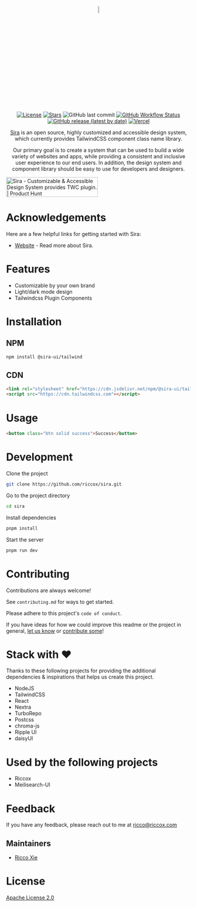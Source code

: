 <div align="center">

<img width="7%" alt="logo" src="https://assets.riccox.com/sira/logo/plain.svg"/>

[![License](https://img.shields.io/github/license/riccox/sira)](./LICENSE)
[![Stars](https://img.shields.io/github/stars/riccox/sira?style=social)](https://github.com/riccox/sira)
![GitHub last commit](https://img.shields.io/github/last-commit/riccox/sira)
[![GitHub Workflow Status](https://img.shields.io/github/actions/workflow/status/riccox/sira/release-please.yml)](https://github.com/riccox/sira/actions/workflows/release-please.yml)
[![GitHub release (latest by date)](https://img.shields.io/github/v/release/riccox/sira)](https://github.com/riccox/sira/releases)
[![Vercel](https://img.shields.io/github/deployments/riccox/sira/production?label=WebsiteOnVercel&logo=vercel)](https://sira.riccox.com)

[Sira](https://sira.riccox.com) is an open source, highly customized and accessible design system, which currently
provides TailwindCSS component class name library.

Our primary goal is to create a system that can be used to build a wide variety of websites and apps,
while providing a consistent and inclusive user experience to our end users.
In addition, the design system and component library should be easy to use for developers and designers.

</div>

<a href="https://www.producthunt.com/posts/sira?utm_source=badge-featured&utm_medium=badge&utm_souce=badge-sira" target="_blank"><img src="https://api.producthunt.com/widgets/embed-image/v1/featured.svg?post_id=376721&theme=light" alt="Sira - Customizable&#0032;&#0038;&#0032;Accessible&#0032;Design&#0032;System&#0032;provides&#0032;TWC&#0032;plugin&#0046; | Product Hunt" style="width: 250px; height: 54px;" width="250" height="54" /></a>

# Acknowledgements

Here are a few helpful links for getting started with Sira:

- [Website](https://sira.riccox.com) - Read more about Sira.

# Features

- Customizable by your own brand
- Light/dark mode design
- Tailwindcss Plugin Components

# Installation

## NPM

```bash
npm install @sira-ui/tailwind
```

## CDN

```html
<link rel="stylesheet" href="https://cdn.jsdelivr.net/npm/@sira-ui/tailwind/dist/css/styles.css"/>
<script src="https://cdn.tailwindcss.com"></script>
```

# Usage

```html
<button class="btn solid success">Success</button>
```

# Development

Clone the project

```bash
git clone https://github.com/riccox/sira.git
```

Go to the project directory

```bash
cd sira
```

Install dependencies

```bash
pnpm install
```

Start the server

```bash
pnpm run dev
```

# Contributing

Contributions are always welcome!

See `contributing.md` for ways to get started.

Please adhere to this project's `code of conduct`.

If you have ideas for how we could improve this readme or the project in
general, [let us know](https://github.com/riccox/sira/issues)
or [contribute some](https://github.com/riccox/sira/edit/main/README.md)!

# Stack with ♥

Thanks to these following projects for providing the additional dependencies & inspirations that helps us create this
project.

- NodeJS
- TailwindCSS
- React
- Nextra
- TurboRepo
- Postcss
- chroma-js
- Ripple UI
- daisyUI

# Used by the following projects

- Riccox
- Meilisearch-UI

# Feedback

If you have any feedback, please reach out to me at [ricco@riccox.com](mailto:ricco@riccox.com)

## Maintainers

- [Ricco Xie](mailto:ricco@riccox.com)

# License

[Apache License 2.0](https://choosealicense.com/licenses/apache-2.0/)

